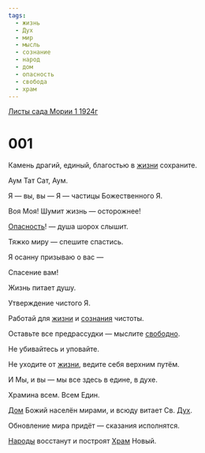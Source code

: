 ```yaml
---
tags:
  - жизнь
  - Дух
  - мир
  - мысль
  - сознание
  - народ
  - дом
  - опасность
  - свобода
  - храм
---
```


[Листы сада Мории 1 1924г](/agni/1924)

# 001

Камень драгий, единый, благостью в [жизни](/tag/#жизнь) сохраните.   

Аум Тат Сат, Аум.   

Я — вы, вы — Я — частицы Божественного Я.   

Воя Моя! Шумит жизнь — осторожнее!   

[Опасность](/tag/#опасность)! — душа шорох слышит.   

Тяжко миру — спешите спастись.   

Я осанну призываю о вас —    

Спасение вам!   

Жизнь питает душу.   

Утверждение чистого Я.   

Работай для [жизни](/tag/#жизнь) и [сознания](/tag/#сознание) чистоты.   

Оставьте все предрассудки — мыслите [свободно](/tag/#свобода).   

Не убивайтесь и уповайте.   

Не уходите от [жизни](/tag/#жизнь), ведите себя верхним путём.   

И Мы, и вы — мы все здесь в едине, в духе.   

Храмина всем. Всем Един.   

[Дом](/tag/#дом) Божий населён мирами, и всюду витает Св. [Дух](/tag/#Дух).   

Обновление мира придёт — сказания исполнятся.   

[Народы](/tag/#народ) восстанут и построят [Храм](/tag/#храм) Новый.   


